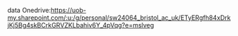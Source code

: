 data Onedrive:https://uob-my.sharepoint.com/:u:/g/personal/sw24064_bristol_ac_uk/ETyERgfh84xDrkjKj5Bg4skBCrkGRVZKLbahiv6Y_4pVqg?e=mslveg
